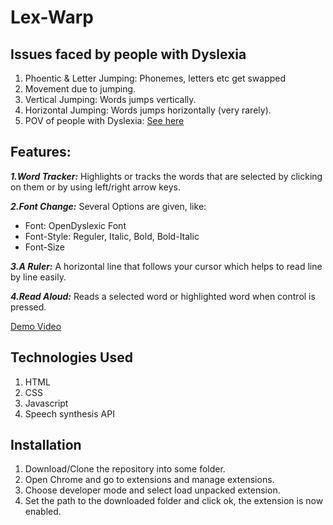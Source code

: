 # Lex-Warp



## Issues faced by people with Dyslexia

1. Phoentic & Letter Jumping: Phonemes, letters etc get swapped
2. Movement due to jumping.
3. Vertical Jumping: Words jumps vertically.
4. Horizontal Jumping: Words jumps horizontally (very rarely).
5. POV of people with Dyslexia: [See here](https://geon.github.io/programming/2016/03/03/dsxyliea)






## Features:

_**1.Word Tracker:**_ Highlights or tracks the words that are selected by clicking on them or by using left/right arrow keys.

_**2.Font Change:**_ Several Options are given, like:
* Font: OpenDyslexic Font
* Font-Style: Reguler, Italic, Bold, Bold-Italic
* Font-Size

_**3.A Ruler:**_ A horizontal line that follows your cursor which helps to read line by line easily.

_**4.Read Aloud:**_ Reads a selected word or highlighted word when control is pressed.

[Demo Video](https://drive.google.com/file/d/1Ydn80TtoEoak3RdkUhhxi1CmLV2lTLqT/view?usp=sharing)


## Technologies Used
1. HTML
2. CSS
3. Javascript
4. Speech synthesis API

## Installation
1. Download/Clone the repository into some folder.
2. Open Chrome and go to extensions and manage extensions.
3. Choose developer mode and select load unpacked extension.
4. Set the path to the downloaded folder and click ok, the extension is now enabled.
